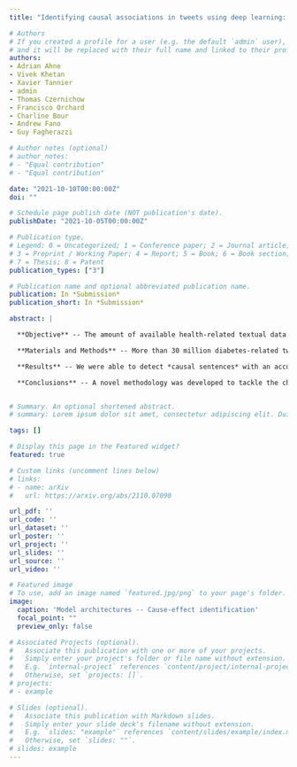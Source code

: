```yaml
---
title: "Identifying causal associations in tweets using deep learning: Use case on diabetes-related tweets from 2017-2021"

# Authors
# If you created a profile for a user (e.g. the default `admin` user), write the username (folder name) here 
# and it will be replaced with their full name and linked to their profile.
authors:
- Adrian Ahne
- Vivek Khetan
- Xavier Tannier
- admin
- Thomas Czernichow
- Francisco Orchard
- Charline Bour
- Andrew Fano
- Guy Fagherazzi

# Author notes (optional)
# author_notes:
# - "Equal contribution"
# - "Equal contribution"

date: "2021-10-10T00:00:00Z"
doi: ""

# Schedule page publish date (NOT publication's date).
publishDate: "2021-10-05T00:00:00Z"

# Publication type.
# Legend: 0 = Uncategorized; 1 = Conference paper; 2 = Journal article;
# 3 = Preprint / Working Paper; 4 = Report; 5 = Book; 6 = Book section;
# 7 = Thesis; 8 = Patent
publication_types: ["3"]

# Publication name and optional abbreviated publication name.
publication: In *Submission*
publication_short: In *Submission*

abstract: |

  **Objective** -- The amount of available health-related textual data is growing rapidly, urging the necessity of extracting the relevant information between entities: *cause-effect* relationships, to get a better understanding of health-related questions. Leveraging machine learning methods, we aim to extract both explicit and implicit multi-word *cause-effect* associations in diabetes-related tweets, where opinion, feelings and observations are expressed in real-time.

  **Materials and Methods** -- More than 30 million diabetes-related tweets in English were collected between April 2017 and January 2021. Deep learning and natural language processing methods were applied to focus on relevant tweets with personal and emotional content. A *cause-effect-tweet* dataset was manually labeled and used to train 1) a fine-tuned Bertweet model to detect *causal sentences* containing a causal association 2) a CRF model with BERT based features to extract possible cause-effect associations. Active learning was applied to augment the training data efficiently.

  **Results** -- We were able to detect *causal sentences* with an accuracy of 71% in an imbalanced dataset. A CRF model with BERT based features outperformed a fine-tuned BERT model for *cause-effect* detection with a macro F1 of 68%. This led to 96,676 tweets with cause-effect associations. “Diabetes” was identified as the central cluster followed by “Death” and “Insulin”. Insulin pricing related causes were frequently associated with “Death”.

  **Conclusions** -- A novel methodology was developed to tackle the challenging task of detecting causal sentences and identifying both explicit and implicit, single and multi-word cause as well as corresponding effect as expressed in diabetes-related tweets leveraging BERT-based architectures in combination with a manually labeled dataset augmented via active learning. Extracting causal associations on real-life, patient reported outcomes in social media data provides a useful complementary source of information in diabetes research.  


# Summary. An optional shortened abstract.
# summary: Lorem ipsum dolor sit amet, consectetur adipiscing elit. Duis posuere tellus ac convallis placerat. Proin tincidunt magna sed ex sollicitudin condimentum.

tags: []

# Display this page in the Featured widget?
featured: true

# Custom links (uncomment lines below)
# links:
# - name: arXiv
#   url: https://arxiv.org/abs/2110.07090

url_pdf: ''
url_code: ''
url_dataset: ''
url_poster: ''
url_project: ''
url_slides: ''
url_source: ''
url_video: ''

# Featured image
# To use, add an image named `featured.jpg/png` to your page's folder. 
image:
  caption: 'Model architectures -- Cause-effect identification'
  focal_point: ""
  preview_only: false

# Associated Projects (optional).
#   Associate this publication with one or more of your projects.
#   Simply enter your project's folder or file name without extension.
#   E.g. `internal-project` references `content/project/internal-project/index.md`.
#   Otherwise, set `projects: []`.
# projects:
# - example

# Slides (optional).
#   Associate this publication with Markdown slides.
#   Simply enter your slide deck's filename without extension.
#   E.g. `slides: "example"` references `content/slides/example/index.md`.
#   Otherwise, set `slides: ""`.
# slides: example
---
```


<!-- {{% callout note %}}
Click the *Cite* button above to demo the feature to enable visitors to import publication metadata into their reference management software.
{{% /callout %}}

{{% callout note %}}
Create your slides in Markdown - click the *Slides* button to check out the example.
{{% /callout %}}

Supplementary notes can be added here, including [code, math, and images](https://wowchemy.com/docs/writing-markdown-latex/). -->

